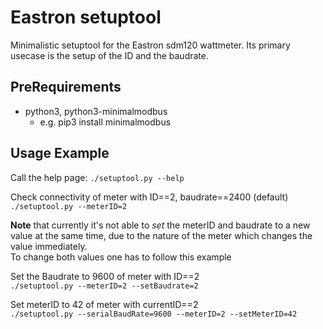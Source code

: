 # Eastron setuptool
Minimalistic setuptool for the Eastron sdm120 wattmeter.
Its primary usecase is the setup of the ID and the baudrate.


## PreRequirements
* python3, python3-minimalmodbus
  * e.g. pip3 install minimalmodbus

## Usage Example
Call the help page: `./setuptool.py --help`

Check connectivity of meter with ID==2, baudrate==2400 (default)\
`./setuptool.py --meterID=2`

**Note** that currently it's not able to *set* the meterID and baudrate 
to a new value at the same time, due to the nature of
the meter which changes the value immediately.\
To change both values one has to follow this example 

Set the Baudrate to 9600 of meter with ID==2\
`./setuptool.py --meterID=2 --setBaudrate=2`

Set meterID to 42 of meter with currentID==2\
`./setuptool.py --serialBaudRate=9600 --meterID=2 --setMeterID=42`
